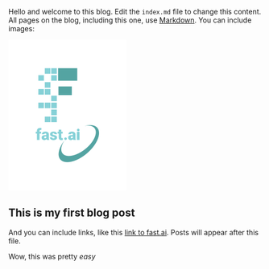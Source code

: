 Hello and welcome to this blog. Edit the `index.md` file to change this content. All pages on the blog, including this one, use [Markdown](https://guides.github.com/features/mastering-markdown/). You can include images:

![Image of fast.ai logo](images/logo.png)

## This is my first blog post

And you can include links, like this [link to fast.ai](https://www.fast.ai). Posts will appear after this file. 

Wow, this was pretty *easy*
